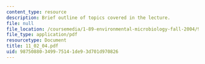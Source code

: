 ```yaml
---
content_type: resource
description: Brief outline of topics covered in the lecture.
file: null
file_location: /coursemedia/1-89-environmental-microbiology-fall-2004/98750880349975141de93d701d970826_11_02_04.pdf
file_type: application/pdf
resourcetype: Document
title: 11_02_04.pdf
uid: 98750880-3499-7514-1de9-3d701d970826
---
```


